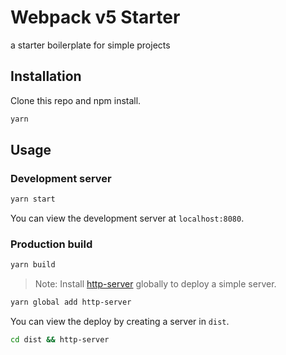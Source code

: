 # Webpack v5 Starter

a starter boilerplate for simple projects 

## Installation

Clone this repo and npm install.

```bash
yarn
```

## Usage

### Development server

```bash
yarn start
```

You can view the development server at `localhost:8080`.

### Production build

```bash
yarn build
```

> Note: Install [http-server](https://www.npmjs.com/package/http-server) globally to deploy a simple server.

```bash
yarn global add http-server
```

You can view the deploy by creating a server in `dist`.

```bash
cd dist && http-server
```
